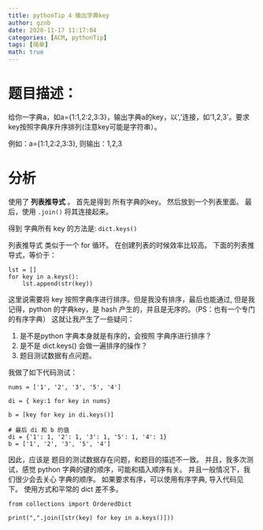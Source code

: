 ```yaml
---
title: pythonTip 4 输出字典key
author: gznb
date: 2020-11-17 11:17:04
categories: [ACM, pythonTip]
tags: [简单]
math: true
---
```


# 题目描述：
给你一字典a，如a={1:1,2:2,3:3}，输出字典a的key，以','连接，如‘1,2,3'。要求key按照字典序升序排列(注意key可能是字符串）。

例如：a={1:1,2:2,3:3}, 则输出：1,2,3

# 分析

使用了 **列表推导式** 。 首先是得到 所有字典的key。 然后放到一个列表里面。
最后，使用 `.join()` 将其连接起来。

得到 字典所有 key 的方法是: `dict.keys()`

列表推导式 类似于一个 for 循环。 在创建列表的时候效率比较高。
下面的列表推导式，等价于：

```python3
lst = []
for key in a.keys():
    lst.append(str(key))
```
这里说需要将 key 按照字典序进行排序。但是我没有排序，最后也能通过, 但是我记得，python 的字典key，是 hash 产生的，并且是无序的。（PS：也有一个专门的有序字典）
这就让我产生了一些疑问：
1. 是不是python 字典本身就是有序的，会按照 字典序进行排序？
2. 是不是 dict.keys() 会做一遍排序的操作？
3. 题目测试数据有点问题。

我做了如下代码测试：

```python3
nums = ['1', '2', '3', '5', '4']

di = { key:1 for key in nums}

b = [key for key in di.keys()]

# 最后 di 和 b 的值
di = {'1': 1, '2': 1, '3': 1, '5': 1, '4': 1}
b = ['1', '2', '3', '5', '4']
```
因此，应该是 题目的测试数据存在问题，和题目的描述不一致。 并且，我多次测试，感觉 python 字典的键的顺序，可能和插入顺序有关。
并且一般情况下，我们很少会去关心  字典的顺序。 如果要求有序，可以使用有序字典, 导入代码见下。 使用方式和平常的 dict 差不多。

`from collections import OrderedDict`


```python3
print(",".join([str(key) for key in a.keys()]))
```
